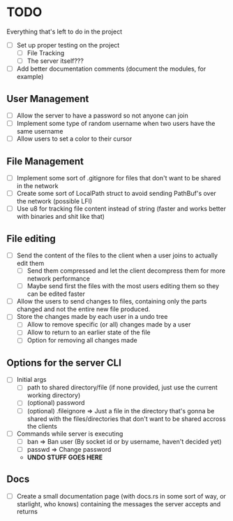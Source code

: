 # TODO
Everything that's left to do in the project

- [ ] Set up proper testing on the project
    - [ ] File Tracking
    - [ ] The server itself???
- [ ] Add better documentation comments (document the modules, for example)

## User Management
- [ ] Allow the server to have a password so not anyone can join
- [ ] Implement some type of random username when two users have the same username
- [ ] Allow users to set a color to their cursor

## File Management
- [ ] Implement some sort of .gitignore for files that don't want to be shared in the network
- [ ] Create some sort of LocalPath struct to avoid sending PathBuf's over the network (possible LFI)
- [ ] Use u8 for tracking file content instead of string (faster and works better with binaries and shit like that)

## File editing
- [ ] Send the content of the files to the client when a user joins to actually edit them
    - [ ] Send them compressed and let the client decompress them for more network performance
    - [ ] Maybe send first the files with the most users editing them so they can be edited faster
- [ ] Allow the users to send changes to files, containing only the parts changed and not the entire new file produced.
- [ ] Store the changes made by each user in a undo tree
    - [ ] Allow to remove specific (or all) changes made by a user
    - [ ] Allow to return to an earlier state of the file
    - [ ] Option for removing all changes made

## Options for the server CLI
- [ ] Initial args
    - [ ] path to shared directory/file (if none provided, just use the current working directory)
    - [ ] (optional) password
    - [ ] (optional) .fileignore => Just a file in the directory that's gonna be 
            shared with the files/directories that don't want to be shared accross the clients
- [ ] Commands while server is executing
    - [ ] ban => Ban user (By socket id or by username, haven't decided yet)
    - [ ] passwd => Change password
    - **UNDO STUFF GOES HERE**

## Docs
- [ ] Create a small documentation page (with docs.rs in some sort of way, or starlight, who knows) containing the messages the server accepts and returns
